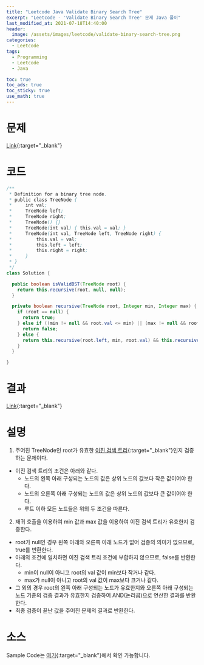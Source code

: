 ```yaml
---
title: "Leetcode Java Validate Binary Search Tree"
excerpt: "Leetcode - 'Validate Binary Search Tree' 문제 Java 풀이"
last_modified_at: 2021-07-18T14:40:00
header:
  image: /assets/images/leetcode/validate-binary-search-tree.png
categories:
  - Leetcode
tags:
  - Programming
  - Leetcode
  - Java

toc: true
toc_ads: true
toc_sticky: true
use_math: true
---
```

# 문제
[Link](https://leetcode.com/problems/validate-binary-search-tree/){:target="_blank"}

# 코드
```java
/**
 * Definition for a binary tree node.
 * public class TreeNode {
 *     int val;
 *     TreeNode left;
 *     TreeNode right;
 *     TreeNode() {}
 *     TreeNode(int val) { this.val = val; }
 *     TreeNode(int val, TreeNode left, TreeNode right) {
 *         this.val = val;
 *         this.left = left;
 *         this.right = right;
 *     }
 * }
 */
class Solution {

  public boolean isValidBST(TreeNode root) {
    return this.recursive(root, null, null);
  }

  private boolean recursive(TreeNode root, Integer min, Integer max) {
    if (root == null) {
      return true;
    } else if ((min != null && root.val <= min) || (max != null && root.val >= max)) {
      return false;
    } else {
      return this.recursive(root.left, min, root.val) && this.recursive(root.right, root.val, max);
    }
  }

}
```

# 결과
[Link](https://leetcode.com/submissions/detail/524270998/){:target="_blank"}

# 설명
1. 주어진 TreeNode인 root가 유효한 [이진 검색 트리](https://en.wikipedia.org/wiki/Binary_search_tree){:target="_blank"}인지 검증하는 문제이다.
- 이진 검색 트리의 조건은 아래와 같다.
  - 노드의 왼쪽 아래 구성되는 노드의 값은 상위 노드의 값보다 작은 값이어야 한다.
  - 노드의 오른쪽 아래 구성되는 노드의 값은 상위 노드의 값보다 큰 값이어야 한다.
  - 루트 이하 모든 노드들은 위의 두 조건을 따른다.

2. 재귀 호출을 이용하여 min 값과 max 값을 이용하여 이진 검색 트리가 유효한지 검증한다.
- root가 null인 경우 왼쪽 아래와 오른쪽 아래 노드가 없어 검증의 의미가 없으므로, true를 반환한다.
- 아래의 조건에 일치하면 이진 검색 트리 조건에 부합하지 않으므로, false를 반환한다.
  - min이 null이 아니고 root의 val 값이 min보다 작거나 같다.
  - max가 null이 아니고 root의 val 값이 max보다 크거나 같다.
- 그 외의 경우 root의 왼쪽 아래 구성되는 노드가 유효한지와 오른쪽 아래 구성되는 노드 기준의 검증 결과가 유효한지 검증하여 AND(논리곱)으로 연산한 결과를 반환한다.
- 최종 검증이 끝난 값을 주어진 문제의 결과로 반환한다.

# 소스
Sample Code는 [여기](https://github.com/GracefulSoul/leetcode/blob/master/src/main/java/gracefulsoul/problems/ValidateBinarySearchTree.java){:target="_blank"}에서 확인 가능합니다.